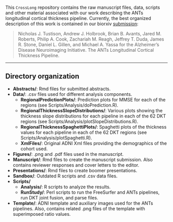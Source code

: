 <!--
# CrossLong

## Notes on compilation:

1.  Make sure you have the ``rmarkdown`` package.

2. After cloning the repo., navigate to the Manuscript subdirectory.

2.  Compile the source .Rmd files by typing ``Rscript stitchManuscript.R``.

3.  html, .docx, .tex, and .pdf files will be produced (e.g., ``stitched.pdf``).
-->

This ``CrossLong`` repository contains the raw manuscript files, data, scripts
and other material associated with our work describing the ANTs longitudinal 
cortical thickness pipeline.  Currently, the best organized description of this
work is contained in our biorxiv [submission](https://www.biorxiv.org/content/early/2017/07/30/170209):

> Nicholas J. Tustison, Andrew J. Holbrook, Brian B. Avants, Jared M. Roberts, 
> Philip A. Cook, Zachariah M. Reagh, Jeffrey T. Duda, James R. Stone, 
> Daniel L. Gillen, and Michael A. Yassa for the Alzheimer’s Disease Neuroimaging 
> Initiative. The ANTs Longitudinal Cortical Thickness Pipeline.

________________________________

## Directory organization

* __Abstracts/__:  Rmd files for submitted abstracts.
* __Data/__: .csv files used for different analysis components.  
    * __RegionalPredictionPlots/__:  Prediction plots for MMSE for each of the regions (see Scripts/Analysis/doPrediction.R).
    * __RegionalThicknessSlopeDistributions/__:  Various plots showing the thickness slope distributions for each pipeline in each of the 62 DKT regions (see Scripts/Analysis/plotSlopeDistributions.R).
    * __RegionalThicknessSpaghettiPlots/__:  Spaghetti plots of the thickness values for each pipeline in each of the 62 DKT regions (see Scripts/Analysis/plotSpaghetti.R).
    * __XmlFiles/__:  Original ADNI Xml files providing the demographics of the cohort used.
* __Figures/__:  .png and .pdf files used in the manuscript.
* __Manuscript/__:  Rmd files to create the manuscript submission.  Also contains reviewer responses and cover letters to the editor.
* __Presentations/__:  Rmd files to create boomer presentations.
* __Sandbox/__:  Outdated R scripts and .csv data files.
* __Scripts/__
    * __Analysis/__:  R scripts to analyze the results.
    * __RunStudy/__:  Perl scripts to run the FreeSurfer and ANTs pipelines, run DKT joint fusion, and parse files.
* __Template/__:  ADNI template and auxiliary images used for the ANTs pipelines.  Also, contains related .png files of the template with superimposed ratio values.

